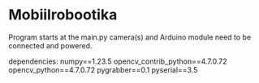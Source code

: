 # Mobiilrobootika

Program starts at the main.py camera(s) and Arduino module need to be connected and powered.

dependencies:
  numpy==1.23.5
  opencv_contrib_python==4.7.0.72
  opencv_python==4.7.0.72
  pygrabber==0.1
  pyserial==3.5
